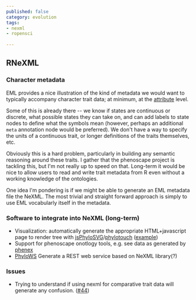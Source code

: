```yaml
---
published: false
category: evolution
tags: 
- nexml
- ropensci
 
---
```





## RNeXML

### Character metadata

EML provides a nice illustration of the kind of metadata we would want to typically accompany character trait data; at minimum, at the [attribute](http://knb.ecoinformatics.org/software/eml/eml-2.1.1/eml-attribute) level.  

Some of this is already there -- we know if states are continuous or discrete, what possible states they can take on, and can add labels to state nodes to define what the symbols mean (however, perhaps an additional `meta` annotation node would be preferred).  We don't have a way to specify the units of a continuous trait, or longer definitions of the traits themselves, etc.  

Obviously this is a hard problem, particularly in building any semantic reasoning around these traits.  I gather that the phenoscape project is tackling this, but I'm not really up to speed on that.  Long-term it would be nice to allow users to read and write trait metadata from R even without a working knowledge of the ontologies.  


One idea I'm pondering is if we might be able to generate an EML metadata file the NeXML. The most trivial and straight forward approach is simply to use EML vocabularly itself in the metadata.  


### Software to integrate into NeXML (long-term)

- Visualization: automatically generate the appropriate HTML+javascript page to render tree with [jsPhyloSVG](http://www.jsphylosvg.com)/[phylotouch](http://www.phylotouch.com/) ([example](http://www.phylotouch.com/tm7/#))
- Support for phenoscape onotlogy tools, e.g. see data as generated by [phenex](http://phenoscape.org/wiki/Phenex)
- [PhyloWS](https://www.nescent.org/wg/evoinfo/index.php?title=PhyloWS) Generate a REST web service based on NeXML library(?)



### Issues

- Trying to understand if using nexml for comparative trait data will generate any confusion.  ([#44](https://github.com/ropensci/RNeXML/issues/44))

